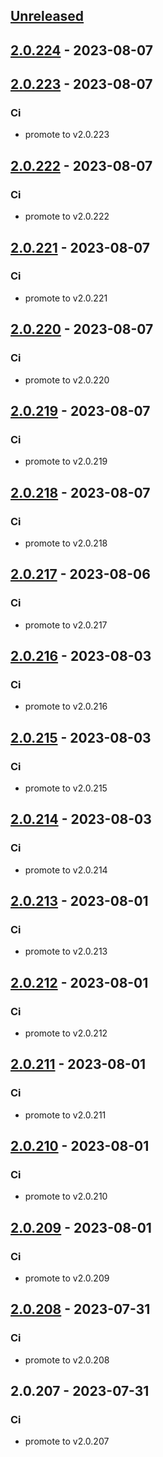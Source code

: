 <a name="unreleased"></a>
## [Unreleased]


<a name="2.0.224"></a>
## [2.0.224] - 2023-08-07

<a name="2.0.223"></a>
## [2.0.223] - 2023-08-07
### Ci
- promote to v2.0.223


<a name="2.0.222"></a>
## [2.0.222] - 2023-08-07
### Ci
- promote to v2.0.222


<a name="2.0.221"></a>
## [2.0.221] - 2023-08-07
### Ci
- promote to v2.0.221


<a name="2.0.220"></a>
## [2.0.220] - 2023-08-07
### Ci
- promote to v2.0.220


<a name="2.0.219"></a>
## [2.0.219] - 2023-08-07
### Ci
- promote to v2.0.219


<a name="2.0.218"></a>
## [2.0.218] - 2023-08-07
### Ci
- promote to v2.0.218


<a name="2.0.217"></a>
## [2.0.217] - 2023-08-06
### Ci
- promote to v2.0.217


<a name="2.0.216"></a>
## [2.0.216] - 2023-08-03
### Ci
- promote to v2.0.216


<a name="2.0.215"></a>
## [2.0.215] - 2023-08-03
### Ci
- promote to v2.0.215


<a name="2.0.214"></a>
## [2.0.214] - 2023-08-03
### Ci
- promote to v2.0.214


<a name="2.0.213"></a>
## [2.0.213] - 2023-08-01
### Ci
- promote to v2.0.213


<a name="2.0.212"></a>
## [2.0.212] - 2023-08-01
### Ci
- promote to v2.0.212


<a name="2.0.211"></a>
## [2.0.211] - 2023-08-01
### Ci
- promote to v2.0.211


<a name="2.0.210"></a>
## [2.0.210] - 2023-08-01
### Ci
- promote to v2.0.210


<a name="2.0.209"></a>
## [2.0.209] - 2023-08-01
### Ci
- promote to v2.0.209


<a name="2.0.208"></a>
## [2.0.208] - 2023-07-31
### Ci
- promote to v2.0.208


<a name="2.0.207"></a>
## 2.0.207 - 2023-07-31
### Ci
- promote to v2.0.207


[Unreleased]: https://gitlab.industrysoftware.automation.siemens.com/caas-ops/fleet/aws-usea1-qa-qa/compare/2.0.224...HEAD
[2.0.224]: https://gitlab.industrysoftware.automation.siemens.com/caas-ops/fleet/aws-usea1-qa-qa/compare/2.0.223...2.0.224
[2.0.223]: https://gitlab.industrysoftware.automation.siemens.com/caas-ops/fleet/aws-usea1-qa-qa/compare/2.0.222...2.0.223
[2.0.222]: https://gitlab.industrysoftware.automation.siemens.com/caas-ops/fleet/aws-usea1-qa-qa/compare/2.0.221...2.0.222
[2.0.221]: https://gitlab.industrysoftware.automation.siemens.com/caas-ops/fleet/aws-usea1-qa-qa/compare/2.0.220...2.0.221
[2.0.220]: https://gitlab.industrysoftware.automation.siemens.com/caas-ops/fleet/aws-usea1-qa-qa/compare/2.0.219...2.0.220
[2.0.219]: https://gitlab.industrysoftware.automation.siemens.com/caas-ops/fleet/aws-usea1-qa-qa/compare/2.0.218...2.0.219
[2.0.218]: https://gitlab.industrysoftware.automation.siemens.com/caas-ops/fleet/aws-usea1-qa-qa/compare/2.0.217...2.0.218
[2.0.217]: https://gitlab.industrysoftware.automation.siemens.com/caas-ops/fleet/aws-usea1-qa-qa/compare/2.0.216...2.0.217
[2.0.216]: https://gitlab.industrysoftware.automation.siemens.com/caas-ops/fleet/aws-usea1-qa-qa/compare/2.0.215...2.0.216
[2.0.215]: https://gitlab.industrysoftware.automation.siemens.com/caas-ops/fleet/aws-usea1-qa-qa/compare/2.0.214...2.0.215
[2.0.214]: https://gitlab.industrysoftware.automation.siemens.com/caas-ops/fleet/aws-usea1-qa-qa/compare/2.0.213...2.0.214
[2.0.213]: https://gitlab.industrysoftware.automation.siemens.com/caas-ops/fleet/aws-usea1-qa-qa/compare/2.0.212...2.0.213
[2.0.212]: https://gitlab.industrysoftware.automation.siemens.com/caas-ops/fleet/aws-usea1-qa-qa/compare/2.0.211...2.0.212
[2.0.211]: https://gitlab.industrysoftware.automation.siemens.com/caas-ops/fleet/aws-usea1-qa-qa/compare/2.0.210...2.0.211
[2.0.210]: https://gitlab.industrysoftware.automation.siemens.com/caas-ops/fleet/aws-usea1-qa-qa/compare/2.0.209...2.0.210
[2.0.209]: https://gitlab.industrysoftware.automation.siemens.com/caas-ops/fleet/aws-usea1-qa-qa/compare/2.0.208...2.0.209
[2.0.208]: https://gitlab.industrysoftware.automation.siemens.com/caas-ops/fleet/aws-usea1-qa-qa/compare/2.0.207...2.0.208

